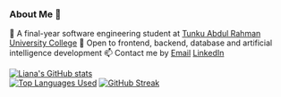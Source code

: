 ### About Me 🤗

<!--
**lianaling/lianaling** is a ✨ _special_ ✨ repository because its `README.md` (this file) appears on your GitHub profile.

Here are some ideas to get you started:

- 🔭 I’m currently working on ...
- 🌱 I’m currently learning ...
- 👯 I’m looking to collaborate on ...
- 🤔 I’m looking for help with ...
- 💬 Ask me about ...
- 📫 How to reach me: ...
- 😄 Pronouns: ...
- ⚡ Fun fact: ...
 -->
 
 🙋‍ A final-year software engineering student at [Tunku Abdul Rahman University College](https://www.tarc.edu.my)
 🌱 Open to frontend, backend, database and artificial intelligence development
 📫 Contact me by [Email](mailto:lianalingliya@gmail.com) [LinkedIn](https://www.linkedin.com/in/liana-ling-612a9b167/)

[![Liana's GitHub stats](https://github-readme-stats.vercel.app/api?username=lianaling&count_private=true&show_icons=true&theme=colbalt)](https://github.com/anuraghazra/github-readme-stats)
<br />
[![Top Languages Used](https://github-readme-stats.vercel.app/api/top-langs/?username=lianaling&layout=compact&theme=cobalt)](https://github.com/anuraghazra/github-readme-stats)
[![GitHub Streak](https://github-readme-streak-stats.herokuapp.com/?user=lianaling&theme=cobalt)](https://git.io/streak-stats)

